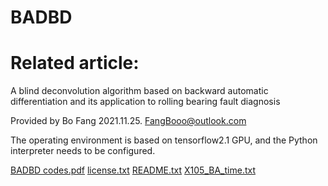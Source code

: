 
# BADBD
# Related article:
 A blind deconvolution algorithm based on backward automatic differentiation and its application to rolling bearing fault diagnosis


Provided by    Bo Fang   2021.11.25.       FangBooo@outlook.com

The operating environment is based on tensorflow2.1 GPU, and the Python interpreter needs to be configured. 


[BADBD codes.pdf](https://github.com/FangBo-0219/BADBD/files/7599716/BADBD.codes.pdf)
[license.txt](https://github.com/FangBo-0219/BADBD/files/7599717/license.txt)
[README.txt](https://github.com/FangBo-0219/BADBD/files/7599718/README.txt)
[X105_BA_time.txt](https://github.com/FangBo-0219/BADBD/files/7599719/X105_BA_time.txt)

